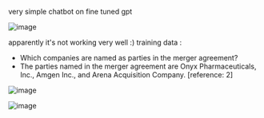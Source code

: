 very simple chatbot on fine tuned gpt

![image](https://github.com/user-attachments/assets/4e0b535d-ba66-4aad-9994-c1ab47974480)

apparently it's not working very well :) 
training data :
- Which companies are named as parties in the merger agreement?
- The parties named in the merger agreement are Onyx Pharmaceuticals, Inc., Amgen Inc., and Arena Acquisition Company.  [reference: 2]

![image](https://github.com/user-attachments/assets/eb05b923-1cfa-4a1f-8d1b-ea70831c05fe)


![image](https://github.com/user-attachments/assets/9fa519e7-2464-404f-a509-f56451de34ca)


